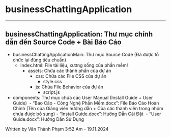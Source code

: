 # businessChattingApplication
---

## businessChattingApplication: Thư mục chính dẫn đến Source Code + Bài Báo Cáo
- businessChattingApplicationMain: Thư mục Source Code (Đã được tổ chức lại đúng tiêu chuẩn)
  - index.html: File tài liệu, xương sống của phần mềm!
      - assets: Chứa các thành phần của dự án
         - css: Chứa các File CSS của dự án
           - style.css
         - js: Chứa File Behavior của đự án
           - script.js
- ​components: Thư mục chứa các User Manual (Install Guide + User Guide)
​  - “Báo Cáo - Công Nghệ Phần Mềm.docx”: File Báo Cáo Hoàn Chỉnh (Tên của Giảng viên hướng dẫn + Của các thành viên trong nhóm chưa được bổ sung)
  ​- “Install Guide.docx”: Hướng Dẫn Cài Đặt
​  - “User Guide.docx”: Hướng Dẫn Sử Dụng


Written by Văn Thành Phạm
3:52 Am - 19.11.2024
